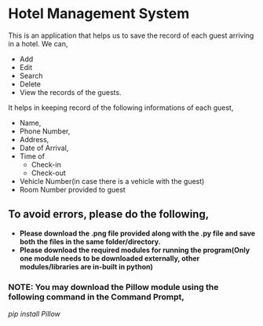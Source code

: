 # Hotel Management System 

This is an application that helps us to save the record of each guest arriving in a hotel. 
We can, 
* Add
* Edit
* Search
* Delete
* View the records of the guests.

It helps in keeping record of the following informations of each guest,
* Name,
* Phone Number,
* Address,
* Date of Arrival,
* Time of
    - Check-in
    - Check-out
* Vehicle Number(in case there is a vehicle with the guest)
* Room Number provided to guest

## To avoid errors, please do the following,
* **Please download the .png file provided along with the .py file and save both the files in the same folder/directory.**
* **Please download the required modules for running the program(Only one module needs to be downloaded externally, other modules/libraries are in-built in python)**

### NOTE: You may download the Pillow module using the following command in the Command Prompt,
*pip install Pillow*


